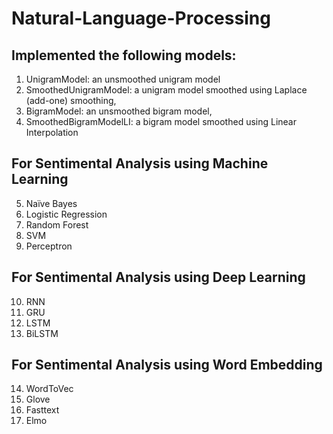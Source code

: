 # Natural-Language-Processing

## Implemented the following models:
1. UnigramModel: an unsmoothed unigram model
2. SmoothedUnigramModel: a unigram model smoothed using Laplace (add-one) smoothing,
3. BigramModel: an unsmoothed bigram model,
4. SmoothedBigramModelLI: a bigram model smoothed using Linear Interpolation 


## For Sentimental Analysis using Machine Learning
5. Naïve Bayes
6. Logistic Regression
7. Random Forest
8. SVM
9. Perceptron

## For Sentimental Analysis using Deep Learning
10. RNN
11. GRU
12. LSTM
13. BiLSTM
    
## For Sentimental Analysis using Word Embedding
14. WordToVec
15. Glove
16. Fasttext
17. Elmo
